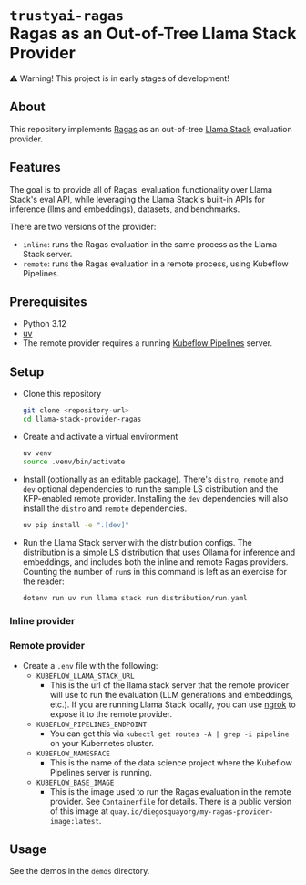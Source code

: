 # `trustyai-ragas` <br> Ragas as an Out-of-Tree Llama Stack Provider

⚠️ Warning! This project is in early stages of development!

## About
This repository implements [Ragas](https://github.com/explodinggradients/ragas) as an out-of-tree [Llama Stack](https://github.com/meta-llama/llama-stack) evaluation provider.

## Features
The goal is to provide all of Ragas' evaluation functionality over Llama Stack's eval API, while leveraging the Llama Stack's built-in APIs for inference (llms and embeddings), datasets, and benchmarks.

There are two versions of the provider:
- `inline`: runs the Ragas evaluation in the same process as the Llama Stack server.
- `remote`: runs the Ragas evaluation in a remote process, using Kubeflow Pipelines.

## Prerequisites
- Python 3.12
- [uv](https://docs.astral.sh/uv/)
- The remote provider requires a running [Kubeflow Pipelines](https://www.kubeflow.org/docs/components/pipelines) server.

## Setup
- Clone this repository
    ```bash
    git clone <repository-url>
    cd llama-stack-provider-ragas
    ```

- Create and activate a virtual environment
    ```bash
    uv venv
    source .venv/bin/activate
    ```

- Install (optionally as an editable package). There's `distro`, `remote` and `dev` optional dependencies to run the sample LS distribution and the KFP-enabled remote provider. Installing the `dev` dependencies will also install the `distro` and `remote` dependencies.
    ```bash
    uv pip install -e ".[dev]"
    ```
- Run the Llama Stack server with the distribution configs. The distribution is a simple LS distribution that uses Ollama for inference and embeddings, and includes both the inline and remote Ragas providers. Counting the number of `run`s in this command is left as an exercise for the reader:
    ```bash
    dotenv run uv run llama stack run distribution/run.yaml
    ```

### Inline provider

### Remote provider
- Create a `.env` file with the following:
    - `KUBEFLOW_LLAMA_STACK_URL`
        - This is the url of the llama stack server that the remote provider will use to run the evaluation (LLM generations and embeddings, etc.). If you are running Llama Stack locally, you can use [ngrok](https://ngrok.com/) to expose it to the remote provider.
    - `KUBEFLOW_PIPELINES_ENDPOINT`
        - You can get this via `kubectl get routes -A | grep -i pipeline` on your Kubernetes cluster.
    - `KUBEFLOW_NAMESPACE`
        - This is the name of the data science project where the Kubeflow Pipelines server is running.
    - `KUBEFLOW_BASE_IMAGE`
        - This is the image used to run the Ragas evaluation in the remote provider. See `Containerfile` for details. There is a public version of this image at `quay.io/diegosquayorg/my-ragas-provider-image:latest`.


## Usage
See the demos in the `demos` directory.
